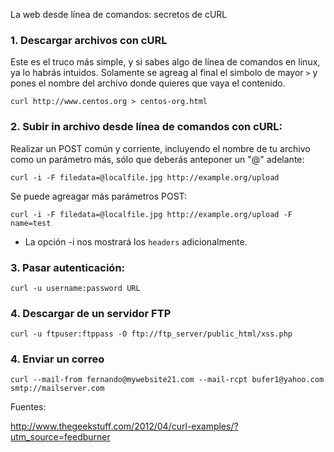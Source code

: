 La web desde línea de comandos: secretos de cURL

### 1. Descargar archivos con cURL

Este es el truco más simple, y si sabes algo de línea de comandos en linux, ya lo habrás intuidos. Solamente se agreag al final el simbolo de mayor `>` y pones el nombre del archivo donde quieres que vaya el contenido.

    curl http://www.centos.org > centos-org.html

### 2. Subir in archivo desde línea de comandos con cURL:

Realizar un POST común y corriente, incluyendo el nombre de tu archivo como un parámetro más, sólo que deberás anteponer un "@" adelante:

    curl -i -F filedata=@localfile.jpg http://example.org/upload

Se puede agreagar más parámetros POST:

    curl -i -F filedata=@localfile.jpg http://example.org/upload -F name=test

* La opción -i nos mostrará los `headers` adicionalmente.

### 3. Pasar autenticación:

    curl -u username:password URL

### 4. Descargar de un servidor FTP

    curl -u ftpuser:ftppass -O ftp://ftp_server/public_html/xss.php

### 4. Enviar un correo

    curl --mail-from fernando@mywebsite21.com --mail-rcpt bufer1@yahoo.com smtp://mailserver.com

Fuentes:

http://www.thegeekstuff.com/2012/04/curl-examples/?utm_source=feedburner
